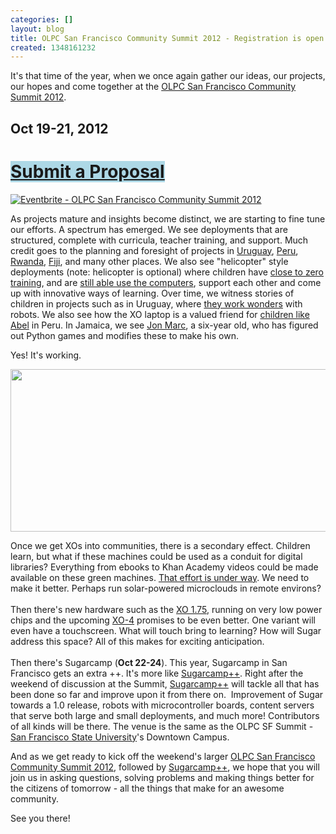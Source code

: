 ```yaml
---
categories: []
layout: blog
title: OLPC San Francisco Community Summit 2012 - Registration is open!
created: 1348161232
---
```

<p>It&#39;s that time of the year, when we once again gather our ideas, our projects, our hopes and come together at the <a href="http://olpcsf.org/summit">OLPC San Francisco Community Summit 2012</a>.</p>
<h2 class="rtecenter">
	<strong>Oct 19-21, 2012</strong></h2>
<h1 class="rtecenter">
	<a href="http://olpcsf.org/submit-proposal-2012"><span style="background-color:#add8e6;">Submit a Proposal</span></a></h1>
<p class="rtecenter"><a href="https://www.eventbrite.com/event/4025544512?ref=ebtnebregn" target="_blank"><img alt="Eventbrite - OLPC San Francisco Community Summit 2012" src="https://www.eventbrite.com/custombutton?eid=4025544512" /></a></p>
<p>As projects mature and insights become distinct, we are starting to fine tune our efforts. A spectrum has emerged. We see deployments that are structured, complete with curricula, teacher training, and support. Much credit goes to the planning and foresight of projects in <a href="http://www.ceibal.org.uy/" target="_blank">Uruguay</a>, <a href="http://www.perueduca.edu.pe/olpc/OLPC_Home.html" target="_blank">Peru</a>, <a href="http://laptop.org/en/children/countries/rwanda.shtml" target="_blank">Rwanda</a>, <a href="http://www.fijisun.com.fj/2012/09/14/one-laptop-per-child-plan-next-month/" target="_blank">Fiji</a>, and many other places. We also see &quot;helicopter&quot; style deployments (note: helicopter is optional) where children have <a href="https://evanszablowski.wordpress.com/2012/07/25/one-laptop-per-child/" target="_blank">close to zero training</a>, and are <a href="https://bhagmalpur.wordpress.com/2011/11/28/so-whats-working/" target="_blank">still able use the computers</a>, support each other and come up with innovative ways of learning. Over time, we witness stories of children in projects such as in Uruguay, where <a href="http://www.fing.edu.uy/inco/proyectos/butia/" target="_blank">they work wonders</a> with robots. We also see how the XO laptop is a valued friend for <a href="https://www.youtube.com/watch?v=JnKhVajQ6rw" target="_blank">children like Abel</a> in Peru. In Jamaica, we see <a href="https://secure.flickr.com/photos/laura_nk/6844873639" target="_blank">Jon Marc</a>, a six-year old, who has figured out Python games and modifies these to make his own.</p>
<p>Yes! It&#39;s working.</p>
<p class="rtecenter"><a href="http://olpcsf.org/CommunitySummit2012"><img alt="" src="http://www.olpcsf.org/sites/default/files/u8/red_xo_in_sf_fog_2012.jpg" style="height: 260px; width: 680px;" /></a></p>
<p>Once we get XOs into communities, there is a secondary effect. Children learn, but what if these machines could be used as a conduit for digital libraries? Everything from ebooks to Khan Academy videos could be made available on these green machines. <a href="http://www.slideshare.net/sverma/pathagar-a-book-server" target="_blank">That effort is under way</a>. We need to make it better. Perhaps run solar-powered microclouds in remote environs?<br />
	<br />
	Then there&#39;s new hardware such as the <a href="http://wiki.laptop.org/go/XO-1.75" target="_blank">XO 1.75</a>, running on very low power chips and the upcoming <a href="http://techcrunch.com/2012/08/15/one-laptop-per-child-details-the-xo-4-touch-a-touchscreen-convertible-notebook-for-emerging-markets/" target="_blank">XO-4</a> promises to be even better. One variant will even have a touchscreen. What will touch bring to learning? How will Sugar address this space? All of this makes for exciting anticipation.<br />
	<br />
	Then there&#39;s Sugarcamp (<strong>Oct 22-24</strong>). This year, Sugarcamp in San Francisco gets an extra ++. It&#39;s more like <a href="http://wiki.sugarlabs.org/go/Sugarcamp_SF_2012" target="_blank">Sugarcamp++</a>. Right after the weekend of discussion at the Summit, <a href="http://wiki.sugarlabs.org/go/Sugarcamp_SF_2012" target="_blank">Sugarcamp++</a> will tackle all that has been done so far and improve upon it from there on.&nbsp; Improvement of Sugar towards a 1.0 release, robots with microcontroller boards, content servers that serve both large and small deployments, and much more! Contributors of all kinds will be there. The venue is the same as the OLPC SF Summit - <a href="http://www.sfsu.edu" target="_blank">San Francisco State University</a>&#39;s Downtown Campus.</p>
<p>And as we get ready to kick off the weekend&#39;s larger <a href="http://olpcsf.org/summit">OLPC San Francisco Community Summit 2012</a>, followed by <a href="http://wiki.sugarlabs.org/go/Sugarcamp_SF_2012" target="_blank">Sugarcamp++</a>, we hope that you will join us in asking questions, solving problems and making things better for the citizens of tomorrow - all the things that make for an awesome community.</p>
<p>See you there!</p>
